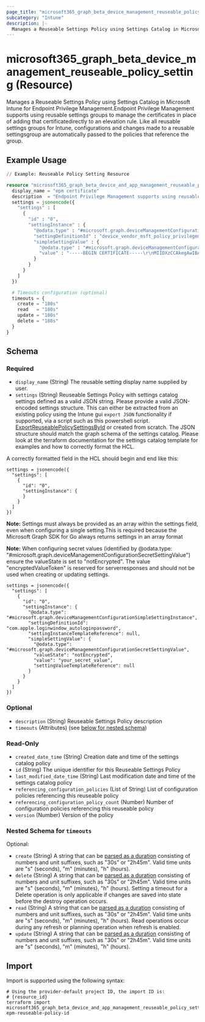 ```yaml
---
page_title: "microsoft365_graph_beta_device_management_reuseable_policy_setting Resource - microsoft365"
subcategory: "Intune"
description: |-
  Manages a Reuseable Settings Policy using Settings Catalog in Microsoft Intune for Endpoint Privilege Management.Endpoint Privilege Management supports using reusable settings groups to manage the certificates in place of adding that certificatedirectly to an elevation rule. Like all reusable settings groups for Intune, configurations and changes made to a reusable settingsgroup are automatically passed to the policies that reference the group.
---
```


# microsoft365_graph_beta_device_management_reuseable_policy_setting (Resource)

Manages a Reuseable Settings Policy using Settings Catalog in Microsoft Intune for Endpoint Privilege Management.Endpoint Privilege Management supports using reusable settings groups to manage the certificates in place of adding that certificatedirectly to an elevation rule. Like all reusable settings groups for Intune, configurations and changes made to a reusable settingsgroup are automatically passed to the policies that reference the group.

## Example Usage

```terraform
// Example: Reuseable Policy Setting Resource

resource "microsoft365_graph_beta_device_and_app_management_reuseable_policy_setting" "example" {
  display_name = "epm certificate"
  description  = "Endpoint Privilege Management supports using reusable settings groups to manage the certificates in place of adding that certificate directly to an elevation rule"
  settings = jsonencode({
    "settings" : [
      {
        "id" : "0",
        "settingInstance" : {
          "@odata.type" : "#microsoft.graph.deviceManagementConfigurationSimpleSettingInstance",
          "settingDefinitionId" : "device_vendor_msft_policy_privilegemanagement_reusablesettings_certificatefile",
          "simpleSettingValue" : {
            "@odata.type" : "#microsoft.graph.deviceManagementConfigurationStringSettingValue",
            "value" : "-----BEGIN CERTIFICATE-----\r\nMIIDXzCCAkegAwIBAgtcpH\r\nWD9f\r\n-----END CERTIFICATE-----\r\n"
          }
        }
      }
    ]
  })

  # Timeouts configuration (optional)
  timeouts = {
    create = "180s"
    read   = "180s"
    update = "180s"
    delete = "180s"
  }
}
```

<!-- schema generated by tfplugindocs -->
## Schema

### Required

- `display_name` (String) The reusable setting display name supplied by user.
- `settings` (String) Reuseable Settings Policy with settings catalog settings defined as a valid JSON string. Please provide a valid JSON-encoded settings structure. This can either be extracted from an existing policy using the Intune gui `export JSON` functionality if supported, via a script such as this powershell script. [ExportReuseablePolicySettingsById](https://github.com/deploymenttheory/terraform-provider-microsoft365/blob/main/scripts/Export-IntuneReuseablePolicySettingsById.ps1) or created from scratch. The JSON structure should match the graph schema of the settings catalog. Please look at the terraform documentation for the settings catalog template for examples and how to correctly format the HCL.

A correctly formatted field in the HCL should begin and end like this:
```hcl
settings = jsonencode({
  "settings": [
    {
      "id": "0",
      "settingInstance": {
      }
    }
  ]
})
```

**Note:** Settings must always be provided as an array within the settings field, even when configuring a single setting.This is required because the Microsoft Graph SDK for Go always returns settings in an array format

**Note:** When configuring secret values (identified by @odata.type: "#microsoft.graph.deviceManagementConfigurationSecretSettingValue") ensure the valueState is set to "notEncrypted". The value "encryptedValueToken" is reserved for serverresponses and should not be used when creating or updating settings.

```hcl
settings = jsonencode({
  "settings": [
    {
      "id": "0",
      "settingInstance": {
        "@odata.type": "#microsoft.graph.deviceManagementConfigurationSimpleSettingInstance",
        "settingDefinitionId": "com.apple.loginwindow_autologinpassword",
        "settingInstanceTemplateReference": null,
        "simpleSettingValue": {
          "@odata.type": "#microsoft.graph.deviceManagementConfigurationSecretSettingValue",
          "valueState": "notEncrypted",
          "value": "your_secret_value",
          "settingValueTemplateReference": null
        }
      }
    }
  ]
})
```

### Optional

- `description` (String) Reuseable Settings Policy description
- `timeouts` (Attributes) (see [below for nested schema](#nestedatt--timeouts))

### Read-Only

- `created_date_time` (String) Creation date and time of the settings catalog policy
- `id` (String) The unique identifier for this Reuseable Settings Policy
- `last_modified_date_time` (String) Last modification date and time of the settings catalog policy
- `referencing_configuration_policies` (List of String) List of configuration policies referencing this reuseable policy
- `referencing_configuration_policy_count` (Number) Number of configuration policies referencing this reuseable policy
- `version` (Number) Version of the policy

<a id="nestedatt--timeouts"></a>
### Nested Schema for `timeouts`

Optional:

- `create` (String) A string that can be [parsed as a duration](https://pkg.go.dev/time#ParseDuration) consisting of numbers and unit suffixes, such as "30s" or "2h45m". Valid time units are "s" (seconds), "m" (minutes), "h" (hours).
- `delete` (String) A string that can be [parsed as a duration](https://pkg.go.dev/time#ParseDuration) consisting of numbers and unit suffixes, such as "30s" or "2h45m". Valid time units are "s" (seconds), "m" (minutes), "h" (hours). Setting a timeout for a Delete operation is only applicable if changes are saved into state before the destroy operation occurs.
- `read` (String) A string that can be [parsed as a duration](https://pkg.go.dev/time#ParseDuration) consisting of numbers and unit suffixes, such as "30s" or "2h45m". Valid time units are "s" (seconds), "m" (minutes), "h" (hours). Read operations occur during any refresh or planning operation when refresh is enabled.
- `update` (String) A string that can be [parsed as a duration](https://pkg.go.dev/time#ParseDuration) consisting of numbers and unit suffixes, such as "30s" or "2h45m". Valid time units are "s" (seconds), "m" (minutes), "h" (hours).

## Import

Import is supported using the following syntax:

```shell
# Using the provider-default project ID, the import ID is:
# {resource_id}
terraform import microsoft365_graph_beta_device_and_app_management_reuseable_policy_settings.example epm-reuseable-policy-id
```

